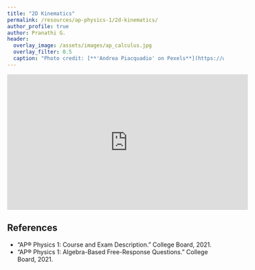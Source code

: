 ```yaml
---
title: "2D Kinematics"
permalink: /resources/ap-physics-1/2d-kinematics/
author_profile: true
author: Pranathi G.
header:
  overlay_image: /assets/images/ap_calculus.jpg
  overlay_filter: 0.5
  caption: "Photo credit: [**'Andrea Piacquadio' on Pexels**](https://www.pexels.com/photo/woman-holding-books-3768126/)"
---
```

<iframe width="560"  height="315"  src="https://ncvps.yuja.com/V/Video?v=4130307&node=14111071&a=1067447693&preload=false" frameborder="0" webkitallowfullscreen mozallowfullscreen allowfullscreen loading="lazy"></iframe>


## References
- “AP® Physics 1: Course and Exam Description.” College Board, 2021. 
- “AP® Physics 1: Algebra-Based Free-Response Questions.” College Board, 2021.